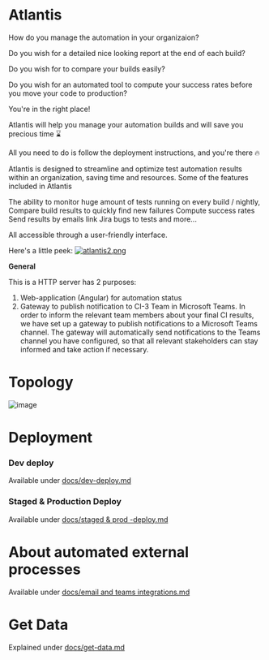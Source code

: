 # Atlantis
How do you manage the automation in your organizaion?

Do you wish for a detailed nice looking report at the end of each build?

Do you wish for to compare your builds easily? 

Do you wish for an automated tool to compute your success rates before you move your code to production?



You're in the right place!

Atlantis will help you manage your automation builds and will save you precious time ⌛

All you need to do is follow the deployment instructions, and you're there 🔥

Atlantis is designed to streamline and optimize test automation results within an organization, saving time and resources.
Some of the features included in Atlantis

The ability to monitor huge amount of tests running on every build / nightly,
Compare build results to quickly find new failures
Compute success rates
Send results by emails
link Jira bugs to tests and more...

All accessible through a user-friendly interface.

Here's a little peek:
[![atlantis2.png](https://i.postimg.cc/9MywCndw/atlantis2.png)](https://postimg.cc/wyTjkFb9)


**General**

This is a HTTP server has 2 purposes:
1. Web-application (Angular) for automation status
2. Gateway to publish notification to CI-3 Team in Microsoft Teams.
In order to inform the relevant team members about your final CI results, we have set up a gateway to publish notifications to a Microsoft Teams channel. The gateway will automatically send notifications to the Teams channel you have configured, so that all relevant stakeholders can stay informed and take action if necessary.

# Topology
![image](https://user-images.githubusercontent.com/83502821/189111684-bf3caa34-c30e-4f09-9a14-835b09d87ece.png)


# Deployment

### Dev deploy
Available under  [docs/dev-deploy.md](https://github.com/algosec/atlantis/blob/main/docs/dev-deploy.md)

### Staged & Production Deploy
  Available under [docs/staged & prod -deploy.md](https://github.com/algosec/atlantis/blob/main/docs/staged%20%26%20prod%20-deploy.md)
  
  
# About automated external processes 
 Available under [docs/email and teams integrations.md](https://github.com/algosec/atlantis/blob/main/docs/email%20and%20teams%20integrations.md)

  
# Get Data
  Explained under [docs/get-data.md ](https://github.com/algosec/atlantis/blob/main/docs/get-data.md)
  

